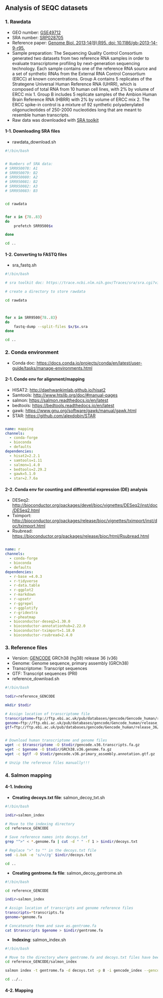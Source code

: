 ## Analysis of SEQC datasets 

### 1. Rawdata 

- GEO number: [GSE49712](https://www.ncbi.nlm.nih.gov/geo/query/acc.cgi?acc=GSE49712)
- SRA number: [SRP028705](https://www.ncbi.nlm.nih.gov/sra?term=SRP028705)
- Reference paper: [Genome Biol. 2013;14(9):R95. doi: 10.1186/gb-2013-14-9-r95.](https://pubmed.ncbi.nlm.nih.gov/24020486)
- Sample preparation: The Sequencing Quality Control Consortium generated two datasets from two reference RNA samples in order to evaluate transcriptome profiling by next-generation sequencing technology. Each sample contains one of the reference RNA source and a set of synthetic RNAs from the External RNA Control Consortium (ERCC) at known concentrations. Group A contains 5 replicates of the Strategene Universal Human Reference RNA (UHRR), which is composed of total RNA from 10 human cell lines, with 2% by volume of ERCC mix 1. Group B includes 5 replicate samples of the Ambion Human Brain Reference RNA (HBRR) with 2% by volume of ERCC mix 2. The ERCC spike-in control is a mixture of 92 synthetic polyadenylated oligonucleotides of 250-2000 nucleotides long that are meant to resemble human transcripts.      
- Raw data was downloaded with [SRA toolkit](https://github.com/Mira0507/using_SRA/blob/master/README.md) 

#### 1-1. Downloading SRA files 

- rawdata_download.sh

```bash
#!/bin/bash


# Numbers of SRA data:
# SRR950078: A1
# SRR950079: B2
# SRR950080: A2
# SRR950081: B2
# SRR950082: A3
# SRR950083: B3


cd rawdata


for x in {78..83}
do
    prefetch SRR9500$x

done

cd .. 
```

#### 1-2. Converting to FASTQ files 

- sra_fastq.sh

```bash
#!/bin/bash

# sra toolkit doc: https://trace.ncbi.nlm.nih.gov/Traces/sra/sra.cgi?view=toolkit_doc&f=prefetch

# create a directory to store rawdata

cd rawdata



for x in SRR9500{78..83}
do 
    fastq-dump --split-files $x/$x.sra 
done

cd ..
```


### 2. Conda environment

- Conda doc: https://docs.conda.io/projects/conda/en/latest/user-guide/tasks/manage-environments.html

#### 2-1. Conde env for alignment/mapping

- HISAT2: http://daehwankimlab.github.io/hisat2
- Samtools: http://www.htslib.org/doc/#manual-pages
- salmon: https://salmon.readthedocs.io/en/latest
- bedtools: https://bedtools.readthedocs.io/en/latest
- gawk: https://www.gnu.org/software/gawk/manual/gawk.html
- STAR: https://github.com/alexdobin/STAR

```yml

name: mapping 
channels:
  - conda-forge
  - bioconda 
  - defaults 
dependencies:
  - hisat2=2.2.1
  - samtools=1.11
  - salmon=1.4.0
  - bedtools=2.29.2 
  - gawk=5.1.0 
  - star=2.7.6a

```

#### 2-2. Conda env for counting and differential expression (DE) analysis

- DESeq2: http://bioconductor.org/packages/devel/bioc/vignettes/DESeq2/inst/doc/DESeq2.html
- Tximport: http://bioconductor.org/packages/release/bioc/vignettes/tximport/inst/doc/tximport.html
- Rsubread: https://bioconductor.org/packages/release/bioc/html/Rsubread.html

```yml

name: r
channels:
  - conda-forge
  - bioconda 
  - defaults 
dependencies:
  - r-base =4.0.3
  - r-tidyverse
  - r-data.table
  - r-ggplot2
  - r-markdown
  - r-upsetr
  - r-ggrepel
  - r-ggplotify
  - r-gridextra
  - r-pheatmap
  - bioconductor-deseq2=1.30.0
  - bioconductor-annotationhub=2.22.0
  - bioconductor-tximport=1.18.0
  - bioconductor-rsubread=2.4.0
```

### 3. Reference files

- Version: [GENCODE](https://www.gencodegenes.org/human) GRCh38 (hg38) release 36 (v36)
- Genome: Genome sequence, primary assembly (GRCh38)
- Transcriptome: Transcript sequences
- GTF: Transcript sequences (PRI)
- reference_download.sh

```bash
#!/bin/bash

todir=reference_GENCODE

mkdir $todir

# Assign location of transcriptome file
transcriptome=ftp://ftp.ebi.ac.uk/pub/databases/gencode/Gencode_human/release_36/gencode.v36.transcripts.fa.gz
genome=ftp://ftp.ebi.ac.uk/pub/databases/gencode/Gencode_human/release_36/GRCh38.primary_assembly.genome.fa.gz
gtf=ftp://ftp.ebi.ac.uk/pub/databases/gencode/Gencode_human/release_36/gencode.v36.primary_assembly.annotation.gtf.gz


# Download human transcriptome and genome files 
wget -c $transcriptome -O $todir/gencode.v36.transcripts.fa.gz
wget -c $genome -O $todir/GRCh38.v36.genome.fa.gz
wget -c $gtf -O $todir/gencode.v36.primary_assembly.annotation.gtf.gz

# Unzip the reference files manually!!!
```

### 4. Salmon mapping 

#### 4-1. Indexing

- **Creating decoys.txt file**: salmon_decoy_txt.sh

```bash
#!/bin/bash

indir=salmon_index

# Move to the indexing directory
cd reference_GENCODE

# Save reference names into decoys.txt
grep "^>" < *.genome.fa | cut -d " " -f 1 > $indir/decoys.txt

# Replace ">" to "" in the decoys.txt file
sed -i.bak -e 's/>//g' $indir/decoys.txt

cd .. 
```


- **Creating gentrome.fa file**: salmon_decoy_gentrome.sh

```bash
#!/bin/bash

cd reference_GENCODE

indir=salmon_index

# Assign location of transcripts and genome reference files 
transcripts=*transcripts.fa 
genome=*genome.fa

# Concatenate them and save as.gentrome.fa
cat $transcripts $genome > $indir/gentrome.fa
```


- **Indexing**: salmon_index.sh

```bash
#!/bin/bash

# Move to the directory where gentrome.fa and decoys.txt files have been created 
cd reference_GENCODE/salmon_index 

salmon index -t gentrome.fa -d decoys.txt -p 8 -i gencode_index --gencode

cd ../..
```

#### 4-2. Mapping
